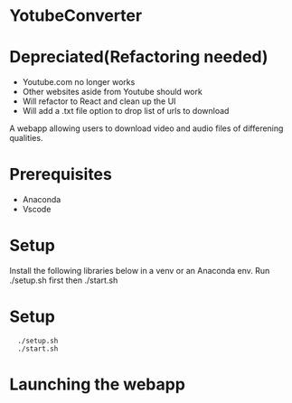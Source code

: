 # YotubeConverter

# Depreciated(Refactoring needed)
* Youtube.com no longer works
* Other websites aside from Youtube should work
* Will refactor to React and clean up the UI
* Will add a .txt file option to drop list of urls to download
  
A webapp allowing users to download video and audio files of differening qualities.
# Prerequisites
* Anaconda
* Vscode
# Setup
  Install the following libraries below in a venv or an Anaconda env. Run ./setup.sh first then ./start.sh
# Setup
  ```
    ./setup.sh
    ./start.sh
  ```
# Launching the webapp
